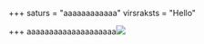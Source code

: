 +++
saturs = "aaaaaaaaaaaa"
virsraksts = "Hello"

+++
aaaaaaaaaaaaaaaaaaaa![](/uploads/6953755-pink-backgrounds.jpg)